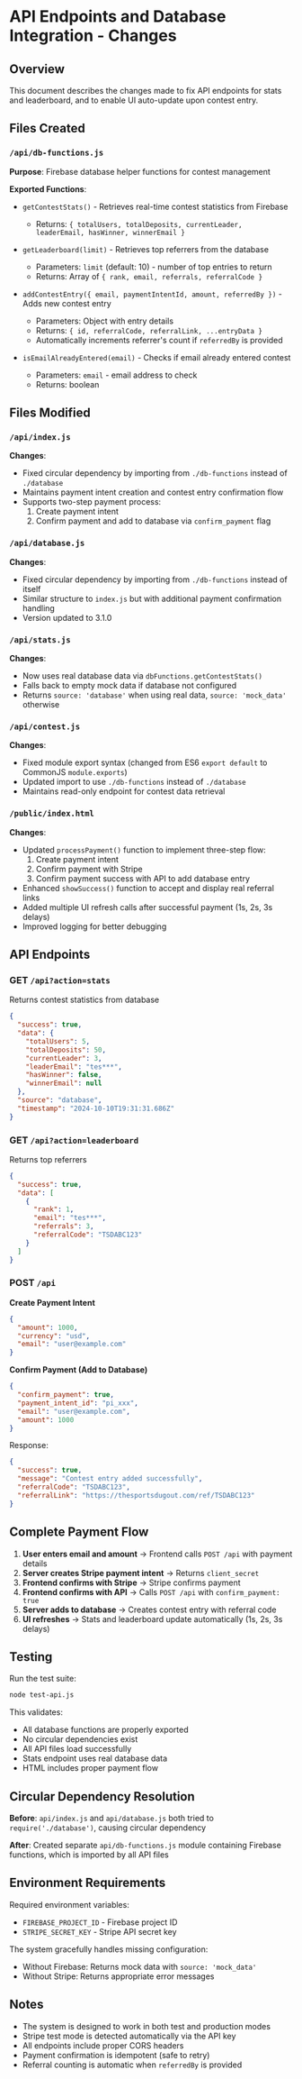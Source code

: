 # API Endpoints and Database Integration - Changes

## Overview
This document describes the changes made to fix API endpoints for stats and leaderboard, and to enable UI auto-update upon contest entry.

## Files Created

### `/api/db-functions.js`
**Purpose**: Firebase database helper functions for contest management

**Exported Functions**:
- `getContestStats()` - Retrieves real-time contest statistics from Firebase
  - Returns: `{ totalUsers, totalDeposits, currentLeader, leaderEmail, hasWinner, winnerEmail }`
  
- `getLeaderboard(limit)` - Retrieves top referrers from the database
  - Parameters: `limit` (default: 10) - number of top entries to return
  - Returns: Array of `{ rank, email, referrals, referralCode }`
  
- `addContestEntry({ email, paymentIntentId, amount, referredBy })` - Adds new contest entry
  - Parameters: Object with entry details
  - Returns: `{ id, referralCode, referralLink, ...entryData }`
  - Automatically increments referrer's count if `referredBy` is provided
  
- `isEmailAlreadyEntered(email)` - Checks if email already entered contest
  - Parameters: `email` - email address to check
  - Returns: boolean

## Files Modified

### `/api/index.js`
**Changes**:
- Fixed circular dependency by importing from `./db-functions` instead of `./database`
- Maintains payment intent creation and contest entry confirmation flow
- Supports two-step payment process:
  1. Create payment intent
  2. Confirm payment and add to database via `confirm_payment` flag

### `/api/database.js`
**Changes**:
- Fixed circular dependency by importing from `./db-functions` instead of itself
- Similar structure to `index.js` but with additional payment confirmation handling
- Version updated to 3.1.0

### `/api/stats.js`
**Changes**:
- Now uses real database data via `dbFunctions.getContestStats()`
- Falls back to empty mock data if database not configured
- Returns `source: 'database'` when using real data, `source: 'mock_data'` otherwise

### `/api/contest.js`
**Changes**:
- Fixed module export syntax (changed from ES6 `export default` to CommonJS `module.exports`)
- Updated import to use `./db-functions` instead of `./database`
- Maintains read-only endpoint for contest data retrieval

### `/public/index.html`
**Changes**:
- Updated `processPayment()` function to implement three-step flow:
  1. Create payment intent
  2. Confirm payment with Stripe
  3. Confirm payment success with API to add database entry
- Enhanced `showSuccess()` function to accept and display real referral links
- Added multiple UI refresh calls after successful payment (1s, 2s, 3s delays)
- Improved logging for better debugging

## API Endpoints

### GET `/api?action=stats`
Returns contest statistics from database
```json
{
  "success": true,
  "data": {
    "totalUsers": 5,
    "totalDeposits": 50,
    "currentLeader": 3,
    "leaderEmail": "tes***",
    "hasWinner": false,
    "winnerEmail": null
  },
  "source": "database",
  "timestamp": "2024-10-10T19:31:31.686Z"
}
```

### GET `/api?action=leaderboard`
Returns top referrers
```json
{
  "success": true,
  "data": [
    {
      "rank": 1,
      "email": "tes***",
      "referrals": 3,
      "referralCode": "TSDABC123"
    }
  ]
}
```

### POST `/api`
**Create Payment Intent**
```json
{
  "amount": 1000,
  "currency": "usd",
  "email": "user@example.com"
}
```

**Confirm Payment (Add to Database)**
```json
{
  "confirm_payment": true,
  "payment_intent_id": "pi_xxx",
  "email": "user@example.com",
  "amount": 1000
}
```

Response:
```json
{
  "success": true,
  "message": "Contest entry added successfully",
  "referralCode": "TSDABC123",
  "referralLink": "https://thesportsdugout.com/ref/TSDABC123"
}
```

## Complete Payment Flow

1. **User enters email and amount** → Frontend calls `POST /api` with payment details
2. **Server creates Stripe payment intent** → Returns `client_secret`
3. **Frontend confirms with Stripe** → Stripe confirms payment
4. **Frontend confirms with API** → Calls `POST /api` with `confirm_payment: true`
5. **Server adds to database** → Creates contest entry with referral code
6. **UI refreshes** → Stats and leaderboard update automatically (1s, 2s, 3s delays)

## Testing

Run the test suite:
```bash
node test-api.js
```

This validates:
- All database functions are properly exported
- No circular dependencies exist
- All API files load successfully
- Stats endpoint uses real database data
- HTML includes proper payment flow

## Circular Dependency Resolution

**Before**: `api/index.js` and `api/database.js` both tried to `require('./database')`, causing circular dependency

**After**: Created separate `api/db-functions.js` module containing Firebase functions, which is imported by all API files

## Environment Requirements

Required environment variables:
- `FIREBASE_PROJECT_ID` - Firebase project ID
- `STRIPE_SECRET_KEY` - Stripe API secret key

The system gracefully handles missing configuration:
- Without Firebase: Returns mock data with `source: 'mock_data'`
- Without Stripe: Returns appropriate error messages

## Notes

- The system is designed to work in both test and production modes
- Stripe test mode is detected automatically via the API key
- All endpoints include proper CORS headers
- Payment confirmation is idempotent (safe to retry)
- Referral counting is automatic when `referredBy` is provided
